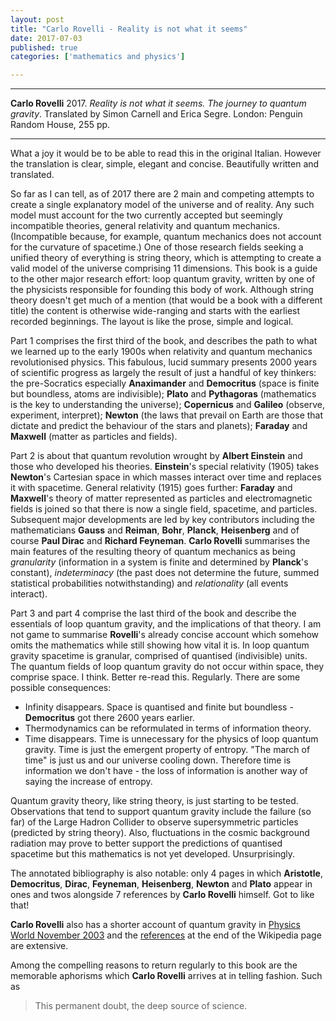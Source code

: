 ```yaml
---
layout: post
title: "Carlo Rovelli - Reality is not what it seems"
date: 2017-07-03
published: true
categories: ['mathematics and physics']

---
```



***
<b>Carlo Rovelli</b> 2017. _Reality is not what it seems. The journey to quantum gravity_. Translated by Simon Carnell and Erica Segre.  London: Penguin Random House, 255 pp.

***


<img align="right" src="http://images.penguinrandomhouse.com/cover/9780735213920" alt="">  What a joy it would be to be able to read this in the original Italian.  However the translation is clear, simple, elegant and concise.  Beautifully written and translated.

So far as I can tell, as of 2017 there are 2 main and competing attempts to create a single explanatory model of the universe and of reality.  Any such model must account for the two currently accepted but seemingly incompatible theories, general relativity and quantum mechanics.  (Incompatible because, for example, quantum mechanics does not account for the curvature of spacetime.) One of those research fields seeking a unified theory of everything is string theory, which is attempting to create a valid model of the universe comprising 11 dimensions.  This book is a guide to the other major research effort: loop quantum gravity, written by one of the physicists responsible for founding this body of work.  Although string theory doesn't get much of a mention (that would be a book with a different title) the content is otherwise wide-ranging and starts with the earliest recorded beginnings.  The layout is like the prose, simple and logical. 

Part 1 comprises the first third of the book, and describes the path to what we learned up to the early 1900s when relativity and quantum mechanics revolutionised physics.  This fabulous, lucid summary presents 2000 years of scientific progress  as largely the result of just a handful of key thinkers: the pre-Socratics especially **Anaximander** and **Democritus** (space is finite but boundless, atoms are indivisible); **Plato** and **Pythagoras** (mathematics is the key to understanding the universe); **Copernicus** and **Galileo** (observe, experiment, interpret); **Newton** (the laws that prevail on Earth are those that dictate and predict the behaviour of the stars and planets); **Faraday** and **Maxwell** (matter as particles and fields).

Part 2 is about that quantum revolution wrought by **Albert Einstein** and those who developed his theories.  **Einstein**'s special relativity (1905) takes **Newton**'s Cartesian space in which masses interact over time and replaces it with spacetime. General relativity (1915) goes further: **Faraday** and **Maxwell**'s theory of matter represented as particles and electromagnetic fields is joined so that there is now a single field, spacetime, and particles. Subsequent major developments are led by key contributors including the mathematicians **Gauss** and **Reiman**, **Bohr**, **Planck**, **Heisenberg** and of course **Paul Dirac** and **Richard Feyneman**. **Carlo Rovelli** summarises the main features of the resulting theory of quantum mechanics as  being _granularity_ (information in a system is finite and determined by **Planck**'s constant), _indeterminacy_ (the past does not determine the future, summed statistical probabilities notwithstanding) and _relationality_ (all events interact).  

Part 3 and part 4 comprise the last third of the book and describe the essentials of loop quantum gravity, and the implications of that theory. I am not game to summarise **Rovelli**'s already concise account which somehow omits the mathematics while still showing how vital it is.   In loop quantum gravity spacetime is granular, comprised of quantised (indivisible) units.  The quantum fields of loop quantum gravity do not occur within space, they comprise space.  I think. Better re-read this.  Regularly.  There are some possible consequences: 

 * Infinity disappears. Space is quantised and finite but boundless - **Democritus** got there 2600 years earlier.
 * Thermodynamics can be reformulated in terms of information theory.  
 * Time disappears.  Time is unnecessary for the physics of loop quantum gravity.  Time is just the emergent property of entropy.  "The march of time" is just us and our universe cooling down.  Therefore time is information we don't have - the loss of information is another way of saying the increase of entropy.
 
Quantum gravity theory, like string theory, is just starting to be tested.  Observations that tend to support quantum gravity include the failure (so far) of the Large Hadron Collider to observe supersymmetric particles (predicted by string theory).   Also, fluctuations in the cosmic background radiation may prove to better support the predictions of quantised spacetime but this mathematics is not yet developed. Unsurprisingly.

The annotated bibliography is also notable: only 4 pages in which **Aristotle**, **Democritus**, **Dirac**, **Feyneman**, **Heisenberg**, **Newton** and **Plato** appear in ones and twos alongside 7 references by **Carlo Rovelli** himself.  Got to like that!

**Carlo Rovelli** also has a shorter account of quantum gravity in [Physics World November 2003](http://cgpg.gravity.psu.edu/people/Ashtekar/articles/rovelli03.pdf) and the [references](https://en.wikipedia.org/wiki/Loop_quantum_gravity#References) at the end of the Wikipedia page are extensive.

Among the compelling reasons to return regularly to this book are the memorable aphorisms which **Carlo Rovelli** arrives at in telling fashion.  Such as
> This permanent doubt, the deep source of science.
    

